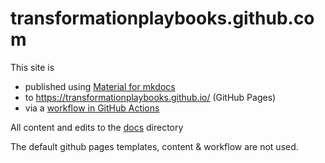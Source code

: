 # transformationplaybooks.github.com

This site is
* published using [Material for mkdocs](https://squidfunk.github.io/mkdocs-material/) 
* to https://transformationplaybooks.github.io/ (GitHub Pages)
* via a [workflow in GitHub Actions](/.github/workflows/ci.yml)

All content and edits to the [docs](/docs) directory

The default github pages templates, content & workflow are not used. 
